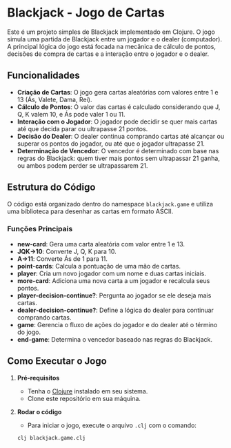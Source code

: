 # Blackjack - Jogo de Cartas

Este é um projeto simples de Blackjack implementado em Clojure. O jogo simula uma partida de Blackjack entre um jogador e o dealer (computador). A principal lógica do jogo está focada na mecânica de cálculo de pontos, decisões de compra de cartas e a interação entre o jogador e o dealer.

## Funcionalidades

- **Criação de Cartas**: O jogo gera cartas aleatórias com valores entre 1 e 13 (Ás, Valete, Dama, Rei).
- **Cálculo de Pontos**: O valor das cartas é calculado considerando que J, Q, K valem 10, e Ás pode valer 1 ou 11.
- **Interação com o Jogador**: O jogador pode decidir se quer mais cartas até que decida parar ou ultrapasse 21 pontos.
- **Decisão do Dealer**: O dealer continua comprando cartas até alcançar ou superar os pontos do jogador, ou até que o jogador ultrapasse 21.
- **Determinação de Vencedor**: O vencedor é determinado com base nas regras do Blackjack: quem tiver mais pontos sem ultrapassar 21 ganha, ou ambos podem perder se ultrapassarem 21.

## Estrutura do Código

O código está organizado dentro do namespace `blackjack.game` e utiliza uma biblioteca para desenhar as cartas em formato ASCII.

### Funções Principais

- **new-card**: Gera uma carta aleatória com valor entre 1 e 13.
- **JQK->10**: Converte J, Q, K para 10.
- **A->11**: Converte Ás de 1 para 11.
- **point-cards**: Calcula a pontuação de uma mão de cartas.
- **player**: Cria um novo jogador com um nome e duas cartas iniciais.
- **more-card**: Adiciona uma nova carta a um jogador e recalcula seus pontos.
- **player-decision-continue?**: Pergunta ao jogador se ele deseja mais cartas.
- **dealer-decision-continue?**: Define a lógica do dealer para continuar comprando cartas.
- **game**: Gerencia o fluxo de ações do jogador e do dealer até o término do jogo.
- **end-game**: Determina o vencedor baseado nas regras do Blackjack.

## Como Executar o Jogo

1. **Pré-requisitos**
    - Tenha o [Clojure](https://clojure.org/guides/getting_started) instalado em seu sistema.
    - Clone este repositório em sua máquina.

2. **Rodar o código**
    - Para iniciar o jogo, execute o arquivo `.clj` com o comando:

   ```bash
   clj blackjack.game.clj
